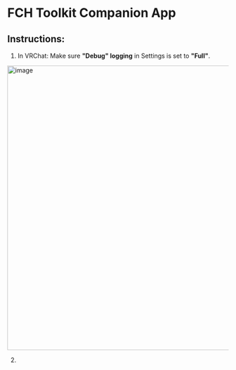 # FCH Toolkit Companion App


## Instructions:
1. In VRChat: Make sure **"Debug" logging** in Settings is set to **"Full"**.
<img width="1157" height="647" alt="image" src="https://github.com/user-attachments/assets/d71a03c5-4cac-48e3-aa74-b618e294f0d8" />

2. 
